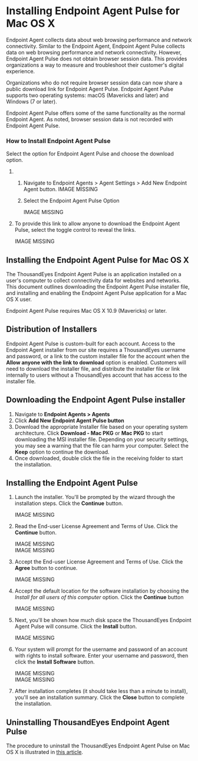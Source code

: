 # Installing Endpoint Agent Pulse for Mac OS X

Endpoint Agent collects data about web browsing performance and network connectivity.  Similar to the Endpoint Agent, Endpoint Agent Pulse collects data on web browsing performance and network connectivity. However, Endpoint Agent Pulse does not obtain browser session data. This provides organizations a way to measure and troubleshoot their customer's digital experience.

Organizations who do not require browser session data can now share a public download link for Endpoint Agent Pulse. Endpoint Agent Pulse supports two operating systems: macOS \(Mavericks and later\) and Windows \(7 or later\).

Endpoint Agent Pulse offers some of the same functionality as the normal Endpoint Agent. As noted, browser session data is not recorded with Endpoint Agent Pulse.

### How to Install Endpoint Agent Pulse <a id="KBSeed:EndpointAgentLite-Titled:EndpointAgentPulse-HowtoInstallEndpointAgentPulse"></a>

Select the option for Endpoint Agent Pulse and choose the download option.

1. 1. Navigate to  Endpoint Agents &gt; Agent Settings &gt; Add New Endpoint Agent button.    IMAGE MISSING
   2. Select the Endpoint Agent Pulse Option

      IMAGE MISSING
2. To provide this link to allow anyone to download the Endpoint Agent Pulse, select the toggle control to reveal the links.

   IMAGE MISSING

## Installing the Endpoint Agent Pulse for Mac OS X <a id="KBSeed:EndpointAgentLite-Titled:EndpointAgentPulse-InstallingtheEndpointAgentPulseforMacOSX"></a>

The ThousandEyes Endpoint Agent Pulse is an application installed on a user's computer to collect connectivity data for websites and networks. This document outlines downloading the Endpoint Agent Pulse installer file, and installing and enabling the Endpoint Agent Pulse application for a Mac OS X user.

Endpoint Agent Pulse requires Mac OS X 10.9 \(Mavericks\) or later.

## Distribution of Installers <a id="KBSeed:EndpointAgentLite-Titled:EndpointAgentPulse-DistributionofInstallers.1"></a>

Endpoint Agent Pulse is custom-built for each account. Access to the Endpoint Agent installer from our site requires a ThousandEyes username and password, or a link to the custom installer file for the account when the **Allow anyone with the link to download** option is enabled. Customers will need to download the installer file, and distribute the installer file or link internally to users without a ThousandEyes account that has access to the installer file.

## Downloading the Endpoint Agent Pulse installer <a id="KBSeed:EndpointAgentLite-Titled:EndpointAgentPulse-DownloadingtheEndpointAgentPulseinstaller"></a>

1. Navigate to  **Endpoint Agents &gt; Agents** 
2. Click **Add New Endpoint Agent Pulse button**
3. Download the appropriate Installer file based on your operating system architecture. Click **Download - Mac PKG** or **Mac PKG** to start downloading the MSI installer file.  Depending on your security settings, you may see a warning that the file can harm your computer.  Select the **Keep** option to continue the download.
4. Once downloaded, double click the file in the receiving folder to start the installation.

## Installing the Endpoint Agent Pulse <a id="KBSeed:EndpointAgentLite-Titled:EndpointAgentPulse-InstallingtheEndpointAgentPulse.1"></a>

1. Launch the installer.  You'll be prompted by the wizard through the installation steps.  Click the **Continue** button.

   IMAGE MISSING

2. Read the End-user License Agreement and Terms of Use.  Click the **Continue** button.

    IMAGE MISSING  
   IMAGE MISSING

3. Accept the End-user License Agreement and Terms of Use.  Click the **Agree** button to continue.

   IMAGE MISSING

4. Accept the default location for the software installation by choosing the _Install for all users of this computer_ option. Click the **Continue** button

   IMAGE MISSING

5. Next, you'll be shown how much disk space the ThousandEyes Endpoint Agent Pulse will consume.  Click the **Install** button.

   IMAGE MISSING

6. Your system will prompt for the username and password of an account with rights to install software.  Enter your username and password, then click the **Install Software** button.

    IMAGE MISSING  
   IMAGE MISSING

7. After installation completes \(it should take less than a minute to install\), you'll see an installation summary.  Click the **Close** button to complete the installation.

## Uninstalling ThousandEyes Endpoint Agent Pulse <a id="KBSeed:EndpointAgentLite-Titled:EndpointAgentPulse-UninstallingThousandEyesEndpointAgentPulse"></a>

The procedure to uninstall  the ThousandEyes Endpoint Agent Pulse on Mac OS X is illustrated in [this article](https://success.thousandeyes.com/PublicArticlePage?articleIdParam=kA044000000CpeHCAS_Uninstalling-the-Endpoint-Agent-for-Mac-OS-X).

